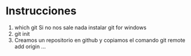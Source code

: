 # Instrucciones

1. which git
Si no nos sale nada instalar git for windows
2. git init
3. Creamos un repositorio en github y copiamos el comando
git remote add origin ...
